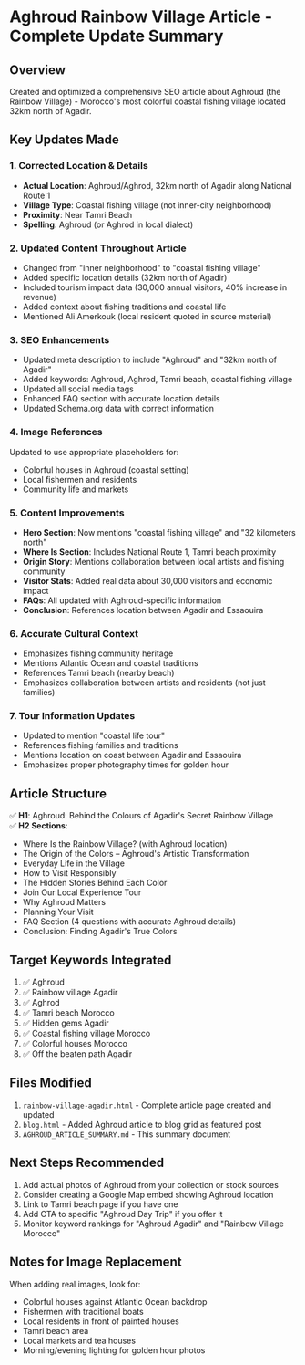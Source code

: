 # Aghroud Rainbow Village Article - Complete Update Summary

## Overview
Created and optimized a comprehensive SEO article about Aghroud (the Rainbow Village) - Morocco's most colorful coastal fishing village located 32km north of Agadir.

## Key Updates Made

### 1. **Corrected Location & Details**
- **Actual Location**: Aghroud/Aghrod, 32km north of Agadir along National Route 1
- **Village Type**: Coastal fishing village (not inner-city neighborhood)
- **Proximity**: Near Tamri Beach
- **Spelling**: Aghroud (or Aghrod in local dialect)

### 2. **Updated Content Throughout Article**
- Changed from "inner neighborhood" to "coastal fishing village"
- Added specific location details (32km north of Agadir)
- Included tourism impact data (30,000 annual visitors, 40% increase in revenue)
- Added context about fishing traditions and coastal life
- Mentioned Ali Amerkouk (local resident quoted in source material)

### 3. **SEO Enhancements**
- Updated meta description to include "Aghroud" and "32km north of Agadir"
- Added keywords: Aghroud, Aghrod, Tamri beach, coastal fishing village
- Updated all social media tags
- Enhanced FAQ section with accurate location details
- Updated Schema.org data with correct information

### 4. **Image References**
Updated to use appropriate placeholders for:
- Colorful houses in Aghroud (coastal setting)
- Local fishermen and residents
- Community life and markets

### 5. **Content Improvements**
- **Hero Section**: Now mentions "coastal fishing village" and "32 kilometers north"
- **Where Is Section**: Includes National Route 1, Tamri beach proximity
- **Origin Story**: Mentions collaboration between local artists and fishing community
- **Visitor Stats**: Added real data about 30,000 visitors and economic impact
- **FAQs**: All updated with Aghroud-specific information
- **Conclusion**: References location between Agadir and Essaouira

### 6. **Accurate Cultural Context**
- Emphasizes fishing community heritage
- Mentions Atlantic Ocean and coastal traditions
- References Tamri beach (nearby beach)
- Emphasizes collaboration between artists and residents (not just families)

### 7. **Tour Information Updates**
- Updated to mention "coastal life tour"
- References fishing families and traditions
- Mentions location on coast between Agadir and Essaouira
- Emphasizes proper photography times for golden hour

## Article Structure

✅ **H1**: Aghroud: Behind the Colours of Agadir's Secret Rainbow Village  
✅ **H2 Sections**:
- Where Is the Rainbow Village? (with Aghroud location)
- The Origin of the Colors – Aghroud's Artistic Transformation
- Everyday Life in the Village
- How to Visit Responsibly
- The Hidden Stories Behind Each Color
- Join Our Local Experience Tour
- Why Aghroud Matters
- Planning Your Visit
- FAQ Section (4 questions with accurate Aghroud details)
- Conclusion: Finding Agadir's True Colors

## Target Keywords Integrated
1. ✅ Aghroud
2. ✅ Rainbow village Agadir
3. ✅ Aghrod
4. ✅ Tamri beach Morocco
5. ✅ Hidden gems Agadir
6. ✅ Coastal fishing village Morocco
7. ✅ Colorful houses Morocco
8. ✅ Off the beaten path Agadir

## Files Modified
1. `rainbow-village-agadir.html` - Complete article page created and updated
2. `blog.html` - Added Aghroud article to blog grid as featured post
3. `AGHROUD_ARTICLE_SUMMARY.md` - This summary document

## Next Steps Recommended
1. Add actual photos of Aghroud from your collection or stock sources
2. Consider creating a Google Map embed showing Aghroud location
3. Link to Tamri beach page if you have one
4. Add CTA to specific "Aghroud Day Trip" if you offer it
5. Monitor keyword rankings for "Aghroud Agadir" and "Rainbow Village Morocco"

## Notes for Image Replacement
When adding real images, look for:
- Colorful houses against Atlantic Ocean backdrop
- Fishermen with traditional boats
- Local residents in front of painted houses
- Tamri beach area
- Local markets and tea houses
- Morning/evening lighting for golden hour photos

